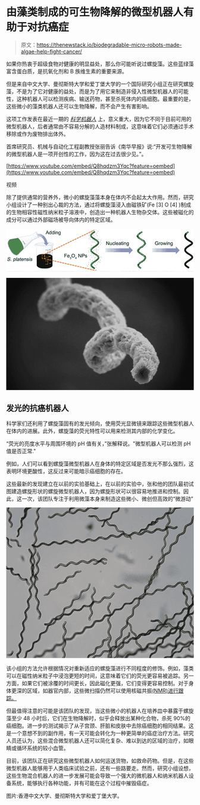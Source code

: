 # 由藻类制成的可生物降解的微型机器人有助于对抗癌症

> 原文：<https://thenewstack.io/biodegradable-micro-robots-made-algae-help-fight-cancer/>

如果你热衷于超级食物对健康的明显益处，那么你可能听说过螺旋藻。这些蓝绿藻富含蛋白质，是抗氧化剂和 B 族维生素的重要来源。

但是来自中文大学、曼彻斯特大学和爱丁堡大学的一个国际研究小组正在研究螺旋藻，不是为了它对健康的益处，而是为了用它来制造非侵入性微型机器人的可能性，这种机器人可以检测疾病、输送药物，甚至杀死体内的癌细胞。最重要的是，这些微小的藻类机器人还可以生物降解，而不会产生有害影响。

这项工作发表在最近一期的 [*科学机器人*](http://robotics.sciencemag.org/content/2/12/eaaq1155) 上，意义重大，因为它不同于目前可用的微型机器人，后者通常由不容易分解的人造材料制成，这意味着它们必须通过手术移除或作为废物排出体外。

首席研究员、机械与自动化工程副教授张丽告诉《南华早报》说:“开发可生物降解的微型机器人是一项开创性的工作，因为这在过去很少见。”。

[https://www.youtube.com/embed/Q8hqdzm3Yqc?feature=oembed](https://www.youtube.com/embed/Q8hqdzm3Yqc?feature=oembed)

视频

除了提供通常的营养外，微小的螺旋藻藻本身在体内不会起太大作用。然而，研究小组设计了一种别出心裁的方法，通过将螺旋藻浸入由磁铁矿(Fe [3] O [4] )制成的生物相容性磁性纳米粒子溶液中，创造出一种机器人生物杂交体。这些被磁化的成分可以通过外部磁场被导向体内的特定区域。

![](img/44b64febc69149604d4907f12eadd1d9.png)

![](img/2e441478c9cd8639cffa7e74272f18c1.png)

## 发光的抗癌机器人

科学家们还利用了螺旋藻固有的发光倾向，使用荧光显微镜来跟踪这些微型机器人在体内的进展。此外，螺旋藻的荧光特性可以用来检测其内部的化学变化。

“荧光的亮度水平与周围环境的 pH 值有关，”张解释说。"微型机器人可以检测 pH 值是否正常."

例如，人们可以看到螺旋藻微型机器人在身体的特定区域是否发光不那么强烈，这表明环境更酸性，这反过来可能暗示癌细胞的存在。

这些最新的发现建立在以前的实验基础上，在以前的实验中，张和他的团队最初试图建造螺旋形状的螺旋微型机器人，因为螺旋形状可以很容易地推进和控制。因此，这一次，该团队专注于利用微藻本身来制造这些微小、微创但高效的“微游动”

![](img/41c8a5a975c1dc937aaff2e5ceef11bd.png)

该小组的方法允许根据情况对重新适应的螺旋藻进行不同程度的修饰。例如，藻类可以在磁性纳米粒子中浸泡更短的时间，这意味着它们的荧光更容易被追踪。另一方面，如果它们被涂覆的时间更长，因此磁化更强，它们变得更容易控制。对于身体更深的区域，如器官内部，这些微扫描仍然可以使用核磁共振[(NMR)进行跟踪。](https://www.acs.org/content/acs/en/education/whatischemistry/landmarks/mri.html)

但最值得注意的可能是该团队的发现，当这些微小的机器人在培养皿中暴露于螺旋藻至少 48 小时后，它们在生物降解时，似乎会释放出某种化合物，杀死 90%的癌细胞。进一步的测试揭示了从子宫颈、肝脏和皮肤中去除癌细胞的相同结果。这是一个意想不到的副作用，有一天可能会转化为一种更简单的癌症治疗方法。研究人员还认为，这些混合微型机器人还可以简化复杂、难以到达的区域的治疗，如眼睛或循环系统的较小血管。

目前，该团队正在研究这些微型机器人如何运送货物，如救命药物。但是，在这些微型机器人能够用于人类临床试验之前，还有一些路要走。然而，研究小组设想，这些生物混合机器人的进一步发展可能会导致一个强大的微机器人和纳米机器人设备系统，能够执行各种功能，并有可能在这个过程中摧毁癌症。

图片:香港中文大学、曼彻斯特大学和爱丁堡大学。

<svg xmlns:xlink="http://www.w3.org/1999/xlink" viewBox="0 0 68 31" version="1.1"><title>Group</title> <desc>Created with Sketch.</desc></svg>